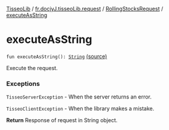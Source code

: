[TisseoLib](../../index.md) / [fr.docjyJ.tisseoLib.request](../index.md) / [RollingStocksRequest](index.md) / [executeAsString](./execute-as-string.md)

# executeAsString

`fun executeAsString(): `[`String`](https://kotlinlang.org/api/latest/jvm/stdlib/kotlin/-string/index.html) [(source)](https://github.com/docjyJ/TisseoLib/tree/master/src/main/kotlin/fr/docjyJ/tisseoLib/request/RollingStocksRequest.kt#L33)

Execute the request.

### Exceptions

`TisseoServerException` - When the server returns an error.

`TisseoClientException` - When the library makes a mistake.

**Return**
Response of request in String object.

